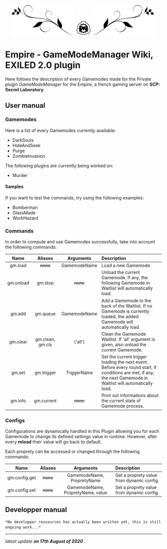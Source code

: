 <p align="center">
  <img width="40%" src="./img/border/left.svg">
  <img width="10%" src="./img/logo.svg">
  <img width="40%" src="./img/border/right.svg">
</p>

# Empire - GameModeManager Wiki, EXILED 2.0 plugin

Here follows the description of every Gamemodes made for the Private plugin *GameModeManager* for the Empire, a french gaming server on **SCP: Secret Laboratory**.

## User manual

### Gamemodes

Here is a list of every Gamemodes currently available:
* DarkSouls
* HideAndSeek
* Purge
* ZombieInvasion

The following plugins are currently being worked on:
* Murder

#### Samples

If you want to test the commands, try using the following examples:
* Bomberman
* GlassMade
* WorkHazard

### Commands

In order to compute and use Gamemodes successfully, take into account the following commands:

Name | Aliases | Arguments | Description
:---: | :---: | :---: | :------
gm.load | ~~none~~ | GamemodeName | Load a new Gamemode.
gm.unload | gm.stop | ~~none~~ | Unload the current Gamemode. If any, the following Gamemode in Waitlist will automatically load.
gm.add | gm.queue | GamemodeName | Add a Gamemode to the back of the Waitlist. If no Gamemode is currently loaded, the added Gamemode will automatically load.
gm.clear | gm.clean, gm.cls | ('all') | Clean the Gamemode Waitlist. If 'all' argument is given, also unload the current Gamemode.
gm.set | gm.trigger | TriggerName | Set the current trigger loading the next event. Before every round start, if conditions are met, if any, the next Gamemode in Waitlist will automatically load.
gm.info | gm.current | ~~none~~ | Print out informations about the current state of Gamemode process.

### Configs

Configurations are dynamically handled in this Plugin allowing you for each Gamemode to change its defined settings value in runtime. However, after every **reload** their value will go back to default.

Each proprety can be accessed or changed through the following commands:

Name | Aliases | Arguments | Description
:---: | :---: | :---: | :------
gm.config.get | ~~none~~ | GamemodeName, PropretyName | Get a proprety value from dynamic config.
gm.config.set | ~~none~~ | GamemodeName, PropretyName, value | Set a proprety value from dynamic config.


## Developper manual

```*No developper ressources has actually been written yet, this is still ongoing work...*```

---

*latest update* **_on 17th August of 2020_**
